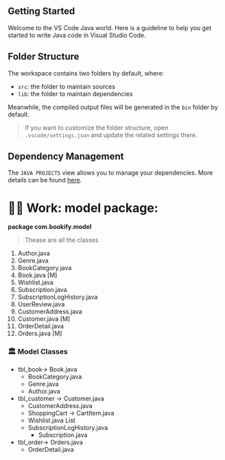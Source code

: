 ## Getting Started

Welcome to the VS Code Java world. Here is a guideline to help you get started to write Java code in Visual Studio Code.

## Folder Structure

The workspace contains two folders by default, where:

- `src`: the folder to maintain sources
- `lib`: the folder to maintain dependencies

Meanwhile, the compiled output files will be generated in the `bin` folder by default.

> If you want to customize the folder structure, open `.vscode/settings.json` and update the related settings there.

## Dependency Management

The `JAVA PROJECTS` view allows you to manage your dependencies. More details can be found [here](https://github.com/microsoft/vscode-java-dependency#manage-dependencies).

# 🧑‍🏭 Work: model package:
**package com.bookify.model**
> Thease are all the classes 
  1.  Author.java
  2.  Genre.java
  3.  BookCategory.java
  4.  Book.java     [M]
  5.  Wishlist.java
  6.  Subscription.java
  7.  SubscriptionLogHistory.java
  8.  UserReview.java
  9.  CustomerAddress.java
  10. Customer.java [M]
  11. OrderDetail.java
  12. Orders.java   [M]

### 🏛️ Model Classes
- tbl_book-> Book.java
  - BookCategory.java
  - Genre.java
  - Author.java
- tbl_customer -> Customer.java
  - CustomerAddress.java
  - ShoppingCart -> CartItem.java
  - Wishlist.java List<Books>
  - SubscriptionLogHistory.java
    - Subscription.java
- tbl_order-> Orders.java
  - OrderDetail.java